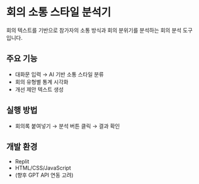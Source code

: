 # 회의 소통 스타일 분석기

회의 텍스트를 기반으로 참가자의 소통 방식과 회의 분위기를 분석하는 회의 분석 도구입니다.

## 주요 기능
- 대화문 입력 → AI 기반 소통 스타일 분류
- 회의 유형별 통계 시각화
- 개선 제안 텍스트 생성

## 실행 방법
- 회의록 붙여넣기 → 분석 버튼 클릭 → 결과 확인

## 개발 환경
- Replit
- HTML/CSS/JavaScript
- (향후 GPT API 연동 고려)
